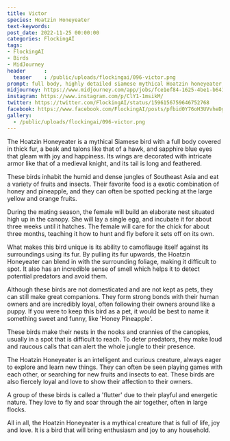 ```yaml
---
title: Victor
species: Hoatzin Honeyeater
text-keywords: 
post_date: 2022-11-25 00:00:00
categories: FlockingAI
tags:
- FlockingAI
- Birds
- MidJourney 
header      :
  teaser    : /public/uploads/flockingai/096-victor.png
prompt: full body, highly detailed siamese mythical Hoatzin honeyeater, anthropomorphic BIRD, beast in armor, sapphire blue eyes, monster design, by Weta Digital, by Reza Abbasi , 3-Dimensional, Happy, Bright, Furry, insanely detailed and intricate, hypermaximalist
midjourney: https://www.midjourney.com/app/jobs/fce1ef84-1625-4be1-b641-208eb1f086ff
instagram: https://www.instagram.com/p/ClY1-1msikM/
twitter: https://twitter.com/FlockingAI/status/1596156759646752768
facebook: https://www.facebook.com/FlockingAI/posts/pfbid0Y76oH3UVvheDg6RpQtwFykg1Wpjdywr4XgduGcqS7o5FNfj8xTNqb9D2zNoXzGnql
gallery: 
  - /public/uploads/flockingai/096-victor.png
---
```


The Hoatzin Honeyeater is a mythical Siamese bird with a full body covered in thick fur, a beak and talons like that of a hawk, and sapphire blue eyes that gleam with joy and happiness. Its wings are decorated with intricate armor like that of a medieval knight, and its tail is long and feathered.

These birds inhabit the humid and dense jungles of Southeast Asia and eat a variety of fruits and insects. Their favorite food is a exotic combination of honey and pineapple, and they can often be spotted pecking at the large yellow and orange fruits.

During the mating season, the female will build an elaborate nest situated high up in the canopy. She will lay a single egg, and incubate it for about three weeks until it hatches. The female will care for the chick for about three months, teaching it how to hunt and fly before it sets off on its own.

What makes this bird unique is its ability to camoflauge itself against its surroundings using its fur. By pulling its fur upwards, the Hoatzin Honeyeater can blend in with the surrounding foliage, making it difficult to spot. It also has an incredible sense of smell which helps it to detect potential predators and avoid them.

Although these birds are not domesticated and are not kept as pets, they can still make great companions. They form strong bonds with their human owners and are incredibly loyal, often following their owners around like a puppy. If you were to keep this bird as a pet, it would be best to name it something sweet and funny, like 'Honey Pineapple'.

These birds make their nests in the nooks and crannies of the canopies, usually in a spot that is difficult to reach. To deter predators, they make loud and raucous calls that can alert the whole jungle to their presence.

The Hoatzin Honeyeater is an intelligent and curious creature, always eager to explore and learn new things. They can often be seen playing games with each other, or searching for new fruits and insects to eat. These birds are also fiercely loyal and love to show their affection to their owners.

A group of these birds is called a 'flutter' due to their playful and energetic nature. They love to fly and soar through the air together, often in large flocks. 

All in all, the Hoatzin Honeyeater is a mythical creature that is full of life, joy and love. It is a bird that will bring enthusiasm and joy to any household.